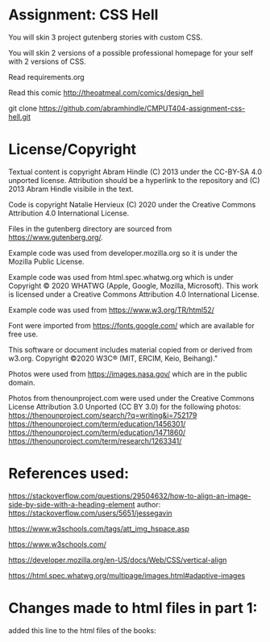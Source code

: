 Assignment: CSS Hell
====================

You will skin 3 project gutenberg stories with custom CSS.

You will skin 2 versions of a possible professional homepage for your
self with 2 versions of CSS.

Read requirements.org

Read this comic http://theoatmeal.com/comics/design_hell

git clone https://github.com/abramhindle/CMPUT404-assignment-css-hell.git

License/Copyright
=================

Textual content is copyright Abram Hindle (C) 2013 under the CC-BY-SA
4.0 unported license. Attribution should be a hyperlink to the
repository and (C) 2013 Abram Hindle visibile in the text.

Code is copyright Natalie Hervieux (C) 2020 under the Creative Commons Attribution 4.0 International License.

Files in the gutenberg directory are sourced from https://www.gutenberg.org/.

Example code was used from developer.mozilla.org so it is under the Mozilla Public License. 

Example code was used from html.spec.whatwg.org which is under Copyright © 2020 WHATWG (Apple, Google, Mozilla, Microsoft). This work is licensed under a Creative Commons Attribution 4.0 International License.

Example code was used from https://www.w3.org/TR/html52/

Font were imported from https://fonts.google.com/ which are available for free use.

This software or document includes material copied from or derived from w3.org. Copyright ©2020 W3C® (MIT, ERCIM, Keio, Beihang)." 

Photos were used from https://images.nasa.gov/ which are in the public domain.

Photos from thenounproject.com were used under the Creative Commons License Attribution 3.0 Unported (CC BY 3.0) for the following photos:
	https://thenounproject.com/search/?q=writing&i=752179
	https://thenounproject.com/term/education/1456301/
	https://thenounproject.com/term/education/1471860/
	https://thenounproject.com/term/research/1263341/


References used:
================

https://stackoverflow.com/questions/29504632/how-to-align-an-image-side-by-side-with-a-heading-element
author: https://stackoverflow.com/users/5651/jessegavin

https://www.w3schools.com/tags/att_img_hspace.asp

https://www.w3schools.com/

https://developer.mozilla.org/en-US/docs/Web/CSS/vertical-align

https://html.spec.whatwg.org/multipage/images.html#adaptive-images



Changes made to html files in part 1:
=====================================
added this line to the html files of the books: <link rel="stylesheet" type="text/css" href="mystyle.css">






